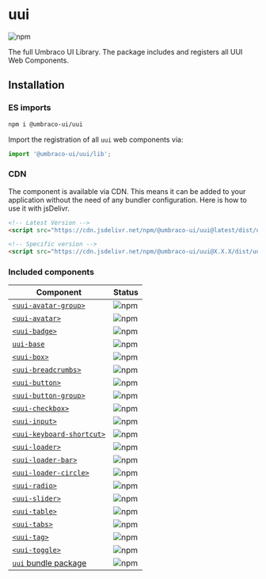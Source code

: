# uui

![npm](https://img.shields.io/npm/v/@umbraco-ui/uui?logoColor=%231B264F)

The full Umbraco UI Library. The package includes and registers all UUI Web Components.

## Installation

### ES imports

```zsh
npm i @umbraco-ui/uui
```

Import the registration of all `uui` web components via:

```javascript
import '@umbraco-ui/uui/lib';
```

### CDN

The component is available via CDN. This means it can be added to your application without the need of any bundler configuration. Here is how to use it with jsDelivr.

```html
<!-- Latest Version -->
<script src="https://cdn.jsdelivr.net/npm/@umbraco-ui/uui@latest/dist/uui.min.js"></script>

<!-- Specific version -->
<script src="https://cdn.jsdelivr.net/npm/@umbraco-ui/uui@X.X.X/dist/uui.min.js"></script>
```

### Included components

| Component                                                                                                  | Status                                                                                     |
| ---------------------------------------------------------------------------------------------------------- | ------------------------------------------------------------------------------------------ |
| [`<uui-avatar-group>`](https://github.com/umbraco/Umbraco.UI/tree/dev/packages/uui-avatar-group)           | ![npm](https://img.shields.io/npm/v/@umbraco-ui/uui-avatar-group?logoColor=%231B264F)      |
| [`<uui-avatar>`](https://github.com/umbraco/Umbraco.UI/tree/dev/packages/uui-avatar)                       | ![npm](https://img.shields.io/npm/v/@umbraco-ui/uui-avatar?logoColor=%231B264F)            |
| [`<uui-badge>`](https://github.com/umbraco/Umbraco.UI/tree/dev/packages/uui-badge)                         | ![npm](https://img.shields.io/npm/v/@umbraco-ui/uui-badge?logoColor=%231B264F)             |
| [`uui-base`](https://github.com/umbraco/Umbraco.UI/tree/dev/packages/uui-base)                             | ![npm](https://img.shields.io/npm/v/@umbraco-ui/uui-base?logoColor=%231B264F)              |
| [`<uui-box>`](https://github.com/umbraco/Umbraco.UI/tree/dev/packages/uui-box)                             | ![npm](https://img.shields.io/npm/v/@umbraco-ui/uui-box?logoColor=%231B264F)               |
| [`<uui-breadcrumbs>`](https://github.com/umbraco/Umbraco.UI/tree/dev/packages/uui-breadcrumbs)             | ![npm](https://img.shields.io/npm/v/@umbraco-ui/uui-breadcrumbs?logoColor=%231B264F)       |
| [`<uui-button>`](https://github.com/umbraco/Umbraco.UI/tree/dev/packages/uui-button)                       | ![npm](https://img.shields.io/npm/v/@umbraco-ui/uui-button?logoColor=%231B264F)            |
| [`<uui-button-group>`](https://github.com/umbraco/Umbraco.UI/tree/dev/packages/uui-button-group)           | ![npm](https://img.shields.io/npm/v/@umbraco-ui/uui-button-group?logoColor=%231B264F)      |
| [`<uui-checkbox>`](https://github.com/umbraco/Umbraco.UI/tree/dev/packages/uui-checkbox)                   | ![npm](https://img.shields.io/npm/v/@umbraco-ui/uui-checkbox?logoColor=%231B264F)          |
| [`<uui-input>`](https://github.com/umbraco/Umbraco.UI/tree/dev/packages/uui-input)                         | ![npm](https://img.shields.io/npm/v/@umbraco-ui/uui-input?logoColor=%231B264F)             |
| [`<uui-keyboard-shortcut>`](https://github.com/umbraco/Umbraco.UI/tree/dev/packages/uui-keyboard-shortcut) | ![npm](https://img.shields.io/npm/v/@umbraco-ui/uui-keyboard-shortcut?logoColor=%231B264F) |
| [`<uui-loader>`](https://github.com/umbraco/Umbraco.UI/tree/dev/packages/uui-loader)                       | ![npm](https://img.shields.io/npm/v/@umbraco-ui/uui-loader?logoColor=%231B264F)            |
| [`<uui-loader-bar>`](https://github.com/umbraco/Umbraco.UI/tree/dev/packages/uui-loader-bar)               | ![npm](https://img.shields.io/npm/v/@umbraco-ui/uui-loader-bar?logoColor=%231B264F)        |
| [`<uui-loader-circle>`](https://github.com/umbraco/Umbraco.UI/tree/dev/packages/uui-loader-circle)         | ![npm](https://img.shields.io/npm/v/@umbraco-ui/uui-loader-circle?logoColor=%231B264F)     |
| [`<uui-radio>`](https://github.com/umbraco/Umbraco.UI/tree/dev/packages/uui-radio)                         | ![npm](https://img.shields.io/npm/v/@umbraco-ui/uui-radio?logoColor=%231B264F)             |
| [`<uui-slider>`](https://github.com/umbraco/Umbraco.UI/tree/dev/packages/uui-slider)                       | ![npm](https://img.shields.io/npm/v/@umbraco-ui/uui-slider?logoColor=%231B264F)            |
| [`<uui-table>`](https://github.com/umbraco/Umbraco.UI/tree/dev/packages/uui-table)                         | ![npm](https://img.shields.io/npm/v/@umbraco-ui/uui-table?logoColor=%231B264F)             |
| [`<uui-tabs>`](https://github.com/umbraco/Umbraco.UI/tree/dev/packages/uui-tabs)                           | ![npm](https://img.shields.io/npm/v/@umbraco-ui/uui-tabs?logoColor=%231B264F)              |
| [`<uui-tag>`](https://github.com/umbraco/Umbraco.UI/tree/dev/packages/uui-tag)                             | ![npm](https://img.shields.io/npm/v/@umbraco-ui/uui-tag?logoColor=%231B264F)               |
| [`<uui-toggle>`](https://github.com/umbraco/Umbraco.UI/tree/dev/packages/uui-toggle)                       | ![npm](https://img.shields.io/npm/v/@umbraco-ui/uui-toggle?logoColor=%231B264F)            |
| [`uui` bundle package](https://github.com/umbraco/Umbraco.UI/tree/dev/packages/uui)                        | ![npm](https://img.shields.io/npm/v/@umbraco-ui/uui?logoColor=%231B264F)                   |
